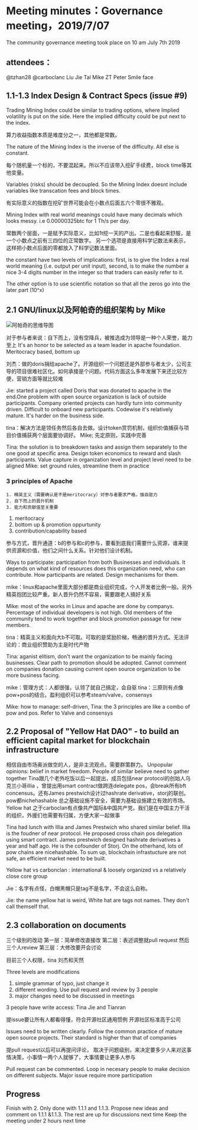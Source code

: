 
# Meeting minutes：Governance meeting，2019/7/07
The community governance meeting took place on 10 am July 7th 2019

## attendees：
@tzhan28 
@carboclanc
Liu Jie
Tal
Mike
ZT
Peter
Smile face


## 1.1-1.3 Index Design & Contract Specs (issue #9)

Trading Mining Index could be similar to trading options, where Implied volatility is put on the side. Here the implied difficulty could be put next to the index.

算力收益指数本质是难度分之一，其他都是常数。

The nature of the Mining Index is the inverse of the difficulty. All else is constant.

每个随机量一个标的，不要混起来。所以不应该带入挖矿手续费，block time等其他变量。

Variables (risks) should be decoupled. So the Mining Index doesnt include variables like transcation fees and block times.

有实际意义的指数在挖矿世界可能会在小数点后面五六个零很不雅观。

Mining Index with real world meanings could have many decimals which looks messy. i.e 0.00000325btc for 1 Th/s per day.

常数两个层面，一是赋予实际意义，比如1t挖一天的产出。二是也看起来舒服，是一个小数点之前有三四位的正常数字。
另一个选项是直接用科学记数法来表示，这样把小数点后面的零都放入了科学记数法里面。

the constant have two levels of implications: first, is to give the Index a real world meaning (i.e. output per unit input), second, is to make the number a nice 3-4 digits number in the integer so that traders can easily refer to it.

The other option is to use scientific notation so that all the zeros go into the later part (10^x)


## 2.1 GNU/linux以及阿帕奇的组织架构 by Mike

![阿帕奇的思维导图](https://github.com/carboclan/pm/blob/master/notes/images/apache-arch.png)

对于参与者来说：自下而上，没有空降兵，被推选成为领导是一种个人荣誉，能力至上
It's an honor to be selected as a team leader in apache foundation. Meritocracy based, bottom up

刘杰：做的doris捐给apache了。开源组织一个问题还是外部参与者太少，公司主导的项目很难社区化。如何承接是个问题。代码方面这么多年发展下来还比较方便，营销方面等就比较难

Jie: started a project called Doris that was donated to apache in the end.One problem with open source organization is lack of outside participants. Company oriented projects can hardly turn into community driven. Difficult to onboard new participants. Codewise it's relatively mature. It's harder on the business side.

tina：解决方法是领任务然后各自去做。设计token赏罚机制，组织价值捕获与项目价值捕获两个层面要协调好。
Mike; 先定原则，实践中完善

Tina: the solution is to breakdown tasks and assign them separately to the one good at specific area. Design token economics to reward and slash participants. Value capture in organization level and project level need to be aligned
Mike: set ground rules, streamline them in practice

### 3 principles of Apache
	1. 精英主义（需要确认是不是meritocracy）对参与者要求严格，强自驱力
	2. 自下而上的晋升机制
	3. 能力和贡献值至关重要
  
  1. meritocracy
  2. bottom up & promotion oppurtunity
  3. contribution/capability based

参与方式，晋升通道：b的参与和c的参与，要看到底我们需要什么资源，谁来提供资源和价值，他们之间什么关系。针对他们设计机制。

Ways to participate: participation from both Businesses and individuals. It depends on what kind of resources does this organization need, who can contribute. How participants are related. Design mechanisms for them.

mike：linux和apache里面大部分都是商业组织完成，个人开发者比例一般。另外精英抱团比较严重。新人晋升仍然不容易，需要跟老人搞好关系

Mike: most of the works in Linux and apache are done by companys. Percentage of individual developers is not high. Old members of the community tend to work together and block promotion passage for new members.

tina：精英主义和面向大b不可取。可取的是奖励阶梯，畅通的晋升方式。无法评论的：商业组织赞助为主是时代产物

Tina: aganist elitism, don't want the organization to be mainly facing businesses. Clear path to promotion should be adopted. Cannot comment on companies donation causing current open source organization to be more business facing.

mike：管理方式：人都很强，认领了就自己搞定，会自驱
tina：三原则有点像pow+pos的结合。盈利组织可以参考steam/valve，consensys

Mike: how to manage: self-driven, 
Tina: the 3 principles are like a combo of pow and pos. Refer to Valve and consensys

## 2.2 Proposal of "Yellow Hat DAO" - to build an efficient capital market for blockchain infrastructure

相信自由市场奥派做空的人，是非主流观点。需要群策群力。
Unpopular opinions: belief in market freedom. People of similar believe need to gather together
Tina跟几个老外吃饭以后一起提出，成员包括near protocol的创始人乌克兰小哥illia ，曾提出用smart contract做跨连delegate pos，会break所有bft concensus。还有James prestwich设计过hashrate derivative，storj的联创。pow都nichehashable
总之基础设施不安全，需要为基础设施建立有效的市场。
Yellow hat 之于carboclan有点像共产国际&中国共产党。我们是在中国主力干活的组织，外援们也需要有归属，方便大家一起做事

Tina had lunch with Illia and James Prestwich who shared similar belief. Illia is the foudner of near protocol. He proposed cross chain pos delegation using smart contract. James prestwich designed hashrate derivatives a year and half ago. He is the cofounder of Storj.
On the otherhand, lots of pow chains are nicehashable. To sum up, blockchain infrastucture are not safe, an efficient market need to be built.

Yellow hat vs carbonclan : international & loosely organized vs a relatively close core group

Jie：名字有点怪，白帽黑帽只是tag不是名字，不会这么自称。

Jie: the name yellow hat is weird, White hat are tags not names. They don't call themself that.

## 2.3 collaboration on documents
三个级别的改动
第一层：简单修改直接改
第二层：表述调整就pull request 然后三个人review
第三层：大修改要开会讨论

目前三个人权限，tina 刘杰和天然

Three levels are modifications
1. simple grammar of typo, just change it
2. different wording. Use pull request and review by 3 people
3. major changes need to be discussed in meetings

3 people have write access: Tina Jie and Tianran

提issue要让所有人都看得懂，符合开源社区通用惯例
开源社区标准高于公司

Issues need to be written clearly. Follow the common practice of mature open source projects. Their standard is higher than that of companies

提pull request以后可以再提问评论，
取决于问题级别，来决定要多少人来对这事情决策，小事情一两个人就够了，大事情要让更多人参与

Pull request can be commented. Loop in necesary people to make decision on different subjects. Major issue require more participation

## Progress

Finish with 2. Only done with 1.1.1 and 1.1.3. Propose new ideas and comment on 1.1.1 &1.1.3. The rest are up for discussions next time
Keep the meeting under 2 hours next time

